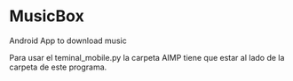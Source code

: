 # MusicBox
 Android App to download music


Para usar el teminal_mobile.py la carpeta AIMP tiene que estar al lado de la carpeta de este programa.